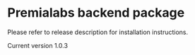 # Premialabs backend package

Please refer to release description for installation instructions.

Current version 1.0.3